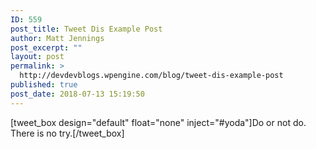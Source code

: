 ```yaml
---
ID: 559
post_title: Tweet Dis Example Post
author: Matt Jennings
post_excerpt: ""
layout: post
permalink: >
  http://devdevblogs.wpengine.com/blog/tweet-dis-example-post
published: true
post_date: 2018-07-13 15:19:50
---
```

[tweet_box design="default" float="none" inject="#yoda"]Do or not do. There is no try.[/tweet_box]